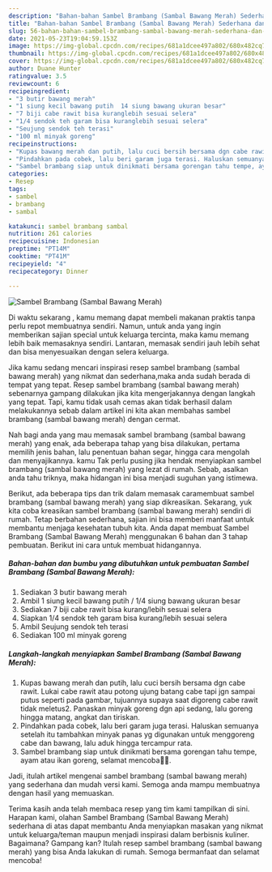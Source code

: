 ```yaml
---
description: "Bahan-bahan Sambel Brambang (Sambal Bawang Merah) Sederhana dan Mudah Dibuat"
title: "Bahan-bahan Sambel Brambang (Sambal Bawang Merah) Sederhana dan Mudah Dibuat"
slug: 56-bahan-bahan-sambel-brambang-sambal-bawang-merah-sederhana-dan-mudah-dibuat
date: 2021-05-23T19:04:59.153Z
image: https://img-global.cpcdn.com/recipes/681a1dcee497a802/680x482cq70/sambel-brambang-sambal-bawang-merah-foto-resep-utama.jpg
thumbnail: https://img-global.cpcdn.com/recipes/681a1dcee497a802/680x482cq70/sambel-brambang-sambal-bawang-merah-foto-resep-utama.jpg
cover: https://img-global.cpcdn.com/recipes/681a1dcee497a802/680x482cq70/sambel-brambang-sambal-bawang-merah-foto-resep-utama.jpg
author: Duane Hunter
ratingvalue: 3.5
reviewcount: 6
recipeingredient:
- "3 butir bawang merah"
- "1 siung kecil bawang putih  14 siung bawang ukuran besar"
- "7 biji cabe rawit bisa kuranglebih sesuai selera"
- "1/4 sendok teh garam bisa kuranglebih sesuai selera"
- "Seujung sendok teh terasi"
- "100 ml minyak goreng"
recipeinstructions:
- "Kupas bawang merah dan putih, lalu cuci bersih bersama dgn cabe rawit. Lukai cabe rawit atau potong ujung batang cabe tapi jgn sampai putus seperti pada gambar, tujuannya supaya saat digoreng cabe rawit tidak meletus2. Panaskan minyak goreng dgn api sedang, lalu goreng hingga matang, angkat dan tiriskan."
- "Pindahkan pada cobek, lalu beri garam juga terasi. Haluskan semuanya setelah itu tambahkan minyak panas yg digunakan untuk menggoreng cabe dan bawang, lalu aduk hingga tercampur rata."
- "Sambel brambang siap untuk dinikmati bersama gorengan tahu tempe, ayam atau ikan goreng, selamat mencoba🙏🥰."
categories:
- Resep
tags:
- sambel
- brambang
- sambal

katakunci: sambel brambang sambal 
nutrition: 261 calories
recipecuisine: Indonesian
preptime: "PT14M"
cooktime: "PT41M"
recipeyield: "4"
recipecategory: Dinner

---
```



![Sambel Brambang (Sambal Bawang Merah)](https://img-global.cpcdn.com/recipes/681a1dcee497a802/680x482cq70/sambel-brambang-sambal-bawang-merah-foto-resep-utama.jpg)

Di waktu  sekarang , kamu memang dapat membeli makanan praktis tanpa perlu repot membuatnya sendiri. Namun, untuk anda yang ingin memberikan sajian special untuk keluarga tercinta, maka kamu memang lebih baik memasaknya sendiri. Lantaran, memasak sendiri jauh lebih sehat dan bisa menyesuaikan dengan selera keluarga.

Jika kamu sedang mencari inspirasi resep sambel brambang (sambal bawang merah) yang nikmat dan sederhana,maka anda sudah berada di tempat yang tepat. Resep sambel brambang (sambal bawang merah)  sebenarnya gampang dilakukan jika kita mengerjakannya dengan langkah yang tepat. Tapi, kamu tidak usah cemas akan tidak berhasil dalam melakukannya 
sebab dalam artikel ini kita akan membahas sambel brambang (sambal bawang merah) dengan cermat.  



Nah bagi anda yang mau memasak sambel brambang (sambal bawang merah) yang enak, ada beberapa tahap yang bisa dilakukan, pertama memilih jenis bahan, lalu penentuan bahan segar, hingga cara mengolah dan menyajikannya. kamu Tak perlu pusing jika hendak menyiapkan sambel brambang (sambal bawang merah) yang lezat di rumah. Sebab, asalkan anda  tahu triknya, maka hidangan ini bisa menjadi suguhan yang istimewa.

Berikut, ada beberapa tips dan trik dalam memasak caramembuat sambel brambang (sambal bawang merah) yang siap dikreasikan. Sekarang, yuk kita coba kreasikan sambel brambang (sambal bawang merah) sendiri di rumah. Tetap berbahan sederhana, sajian ini bisa memberi manfaat untuk membantu menjaga kesehatan tubuh kita. Anda dapat membuat Sambel Brambang (Sambal Bawang Merah) menggunakan 6 bahan dan 3 tahap pembuatan. Berikut ini cara untuk membuat hidangannya.

<!--inarticleads1-->

##### Bahan-bahan dan bumbu yang dibutuhkan untuk pembuatan Sambel Brambang (Sambal Bawang Merah):

1. Sediakan 3 butir bawang merah
1. Ambil 1 siung kecil bawang putih / 1/4 siung bawang ukuran besar
1. Sediakan 7 biji cabe rawit bisa kurang/lebih sesuai selera
1. Siapkan 1/4 sendok teh garam bisa kurang/lebih sesuai selera
1. Ambil Seujung sendok teh terasi
1. Sediakan 100 ml minyak goreng




<!--inarticleads2-->

##### Langkah-langkah menyiapkan Sambel Brambang (Sambal Bawang Merah):

1. Kupas bawang merah dan putih, lalu cuci bersih bersama dgn cabe rawit. Lukai cabe rawit atau potong ujung batang cabe tapi jgn sampai putus seperti pada gambar, tujuannya supaya saat digoreng cabe rawit tidak meletus2. Panaskan minyak goreng dgn api sedang, lalu goreng hingga matang, angkat dan tiriskan.
1. Pindahkan pada cobek, lalu beri garam juga terasi. Haluskan semuanya setelah itu tambahkan minyak panas yg digunakan untuk menggoreng cabe dan bawang, lalu aduk hingga tercampur rata.
1. Sambel brambang siap untuk dinikmati bersama gorengan tahu tempe, ayam atau ikan goreng, selamat mencoba🙏🥰.




Jadi, itulah artikel mengenai  sambel brambang (sambal bawang merah)  yang sederhana dan mudah versi kami. Semoga anda mampu membuatnya dengan hasil yang memuaskan. 

Terima kasih anda telah membaca resep yang tim kami tampilkan di sini. Harapan kami, olahan  Sambel Brambang (Sambal Bawang Merah) sederhana di atas dapat membantu Anda menyiapkan masakan yang nikmat untuk keluarga/teman maupun menjadi inspirasi dalam berbisnis kuliner. Bagaimana? Gampang kan? Itulah resep sambel brambang (sambal bawang merah) yang bisa Anda lakukan di rumah. Semoga bermanfaat dan selamat mencoba!

